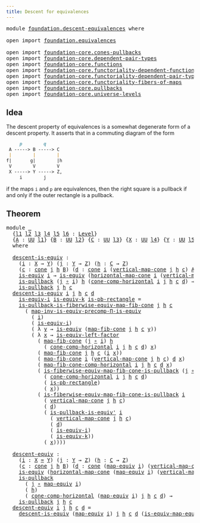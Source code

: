 ```yaml
---
title: Descent for equivalences
---
```


<pre class="Agda"><a id="50" class="Keyword">module</a> <a id="57" href="foundation.descent-equivalences.html" class="Module">foundation.descent-equivalences</a> <a id="89" class="Keyword">where</a>

<a id="96" class="Keyword">open</a> <a id="101" class="Keyword">import</a> <a id="108" href="foundation.equivalences.html" class="Module">foundation.equivalences</a>

<a id="133" class="Keyword">open</a> <a id="138" class="Keyword">import</a> <a id="145" href="foundation-core.cones-pullbacks.html" class="Module">foundation-core.cones-pullbacks</a>
<a id="177" class="Keyword">open</a> <a id="182" class="Keyword">import</a> <a id="189" href="foundation-core.dependent-pair-types.html" class="Module">foundation-core.dependent-pair-types</a>
<a id="226" class="Keyword">open</a> <a id="231" class="Keyword">import</a> <a id="238" href="foundation-core.functions.html" class="Module">foundation-core.functions</a>
<a id="264" class="Keyword">open</a> <a id="269" class="Keyword">import</a> <a id="276" href="foundation-core.functoriality-dependent-function-types.html" class="Module">foundation-core.functoriality-dependent-function-types</a>
<a id="331" class="Keyword">open</a> <a id="336" class="Keyword">import</a> <a id="343" href="foundation-core.functoriality-dependent-pair-types.html" class="Module">foundation-core.functoriality-dependent-pair-types</a>
<a id="394" class="Keyword">open</a> <a id="399" class="Keyword">import</a> <a id="406" href="foundation-core.functoriality-fibers-of-maps.html" class="Module">foundation-core.functoriality-fibers-of-maps</a>
<a id="451" class="Keyword">open</a> <a id="456" class="Keyword">import</a> <a id="463" href="foundation-core.pullbacks.html" class="Module">foundation-core.pullbacks</a>
<a id="489" class="Keyword">open</a> <a id="494" class="Keyword">import</a> <a id="501" href="foundation-core.universe-levels.html" class="Module">foundation-core.universe-levels</a>
</pre>
## Idea

The descent property of equivalences is a somewhat degenerate form of a descent property. It asserts that in a commuting diagram of the form

```md
     p        q
 A -----> B -----> C
 |        |        |
f|       g|        |h
 V        V        V
 X -----> Y -----> Z,
     i        j
```

if the maps `i` and `p` are equivalences, then the right square is a pullback if and only if the outer rectangle is a pullback.

## Theorem

<pre class="Agda"><a id="988" class="Keyword">module</a> <a id="995" href="foundation.descent-equivalences.html#995" class="Module">_</a>
  <a id="999" class="Symbol">{</a><a id="1000" href="foundation.descent-equivalences.html#1000" class="Bound">l1</a> <a id="1003" href="foundation.descent-equivalences.html#1003" class="Bound">l2</a> <a id="1006" href="foundation.descent-equivalences.html#1006" class="Bound">l3</a> <a id="1009" href="foundation.descent-equivalences.html#1009" class="Bound">l4</a> <a id="1012" href="foundation.descent-equivalences.html#1012" class="Bound">l5</a> <a id="1015" href="foundation.descent-equivalences.html#1015" class="Bound">l6</a> <a id="1018" class="Symbol">:</a> <a id="1020" href="Agda.Primitive.html#597" class="Postulate">Level</a><a id="1025" class="Symbol">}</a>
  <a id="1029" class="Symbol">{</a><a id="1030" href="foundation.descent-equivalences.html#1030" class="Bound">A</a> <a id="1032" class="Symbol">:</a> <a id="1034" href="foundation-core.universe-levels.html#235" class="Primitive">UU</a> <a id="1037" href="foundation.descent-equivalences.html#1000" class="Bound">l1</a><a id="1039" class="Symbol">}</a> <a id="1041" class="Symbol">{</a><a id="1042" href="foundation.descent-equivalences.html#1042" class="Bound">B</a> <a id="1044" class="Symbol">:</a> <a id="1046" href="foundation-core.universe-levels.html#235" class="Primitive">UU</a> <a id="1049" href="foundation.descent-equivalences.html#1003" class="Bound">l2</a><a id="1051" class="Symbol">}</a> <a id="1053" class="Symbol">{</a><a id="1054" href="foundation.descent-equivalences.html#1054" class="Bound">C</a> <a id="1056" class="Symbol">:</a> <a id="1058" href="foundation-core.universe-levels.html#235" class="Primitive">UU</a> <a id="1061" href="foundation.descent-equivalences.html#1006" class="Bound">l3</a><a id="1063" class="Symbol">}</a> <a id="1065" class="Symbol">{</a><a id="1066" href="foundation.descent-equivalences.html#1066" class="Bound">X</a> <a id="1068" class="Symbol">:</a> <a id="1070" href="foundation-core.universe-levels.html#235" class="Primitive">UU</a> <a id="1073" href="foundation.descent-equivalences.html#1009" class="Bound">l4</a><a id="1075" class="Symbol">}</a> <a id="1077" class="Symbol">{</a><a id="1078" href="foundation.descent-equivalences.html#1078" class="Bound">Y</a> <a id="1080" class="Symbol">:</a> <a id="1082" href="foundation-core.universe-levels.html#235" class="Primitive">UU</a> <a id="1085" href="foundation.descent-equivalences.html#1012" class="Bound">l5</a><a id="1087" class="Symbol">}</a> <a id="1089" class="Symbol">{</a><a id="1090" href="foundation.descent-equivalences.html#1090" class="Bound">Z</a> <a id="1092" class="Symbol">:</a> <a id="1094" href="foundation-core.universe-levels.html#235" class="Primitive">UU</a> <a id="1097" href="foundation.descent-equivalences.html#1015" class="Bound">l6</a><a id="1099" class="Symbol">}</a>
  <a id="1103" class="Keyword">where</a>
  
  <a id="1114" href="foundation.descent-equivalences.html#1114" class="Function">descent-is-equiv</a> <a id="1131" class="Symbol">:</a>
    <a id="1137" class="Symbol">(</a><a id="1138" href="foundation.descent-equivalences.html#1138" class="Bound">i</a> <a id="1140" class="Symbol">:</a> <a id="1142" href="foundation.descent-equivalences.html#1066" class="Bound">X</a> <a id="1144" class="Symbol">→</a> <a id="1146" href="foundation.descent-equivalences.html#1078" class="Bound">Y</a><a id="1147" class="Symbol">)</a> <a id="1149" class="Symbol">(</a><a id="1150" href="foundation.descent-equivalences.html#1150" class="Bound">j</a> <a id="1152" class="Symbol">:</a> <a id="1154" href="foundation.descent-equivalences.html#1078" class="Bound">Y</a> <a id="1156" class="Symbol">→</a> <a id="1158" href="foundation.descent-equivalences.html#1090" class="Bound">Z</a><a id="1159" class="Symbol">)</a> <a id="1161" class="Symbol">(</a><a id="1162" href="foundation.descent-equivalences.html#1162" class="Bound">h</a> <a id="1164" class="Symbol">:</a> <a id="1166" href="foundation.descent-equivalences.html#1054" class="Bound">C</a> <a id="1168" class="Symbol">→</a> <a id="1170" href="foundation.descent-equivalences.html#1090" class="Bound">Z</a><a id="1171" class="Symbol">)</a>
    <a id="1177" class="Symbol">(</a><a id="1178" href="foundation.descent-equivalences.html#1178" class="Bound">c</a> <a id="1180" class="Symbol">:</a> <a id="1182" href="foundation-core.cones-pullbacks.html#1379" class="Function">cone</a> <a id="1187" href="foundation.descent-equivalences.html#1150" class="Bound">j</a> <a id="1189" href="foundation.descent-equivalences.html#1162" class="Bound">h</a> <a id="1191" href="foundation.descent-equivalences.html#1042" class="Bound">B</a><a id="1192" class="Symbol">)</a> <a id="1194" class="Symbol">(</a><a id="1195" href="foundation.descent-equivalences.html#1195" class="Bound">d</a> <a id="1197" class="Symbol">:</a> <a id="1199" href="foundation-core.cones-pullbacks.html#1379" class="Function">cone</a> <a id="1204" href="foundation.descent-equivalences.html#1138" class="Bound">i</a> <a id="1206" class="Symbol">(</a><a id="1207" href="foundation-core.cones-pullbacks.html#1644" class="Function">vertical-map-cone</a> <a id="1225" href="foundation.descent-equivalences.html#1150" class="Bound">j</a> <a id="1227" href="foundation.descent-equivalences.html#1162" class="Bound">h</a> <a id="1229" href="foundation.descent-equivalences.html#1178" class="Bound">c</a><a id="1230" class="Symbol">)</a> <a id="1232" href="foundation.descent-equivalences.html#1030" class="Bound">A</a><a id="1233" class="Symbol">)</a> <a id="1235" class="Symbol">→</a>
    <a id="1241" href="foundation-core.equivalences.html#1556" class="Function">is-equiv</a> <a id="1250" href="foundation.descent-equivalences.html#1138" class="Bound">i</a> <a id="1252" class="Symbol">→</a> <a id="1254" href="foundation-core.equivalences.html#1556" class="Function">is-equiv</a> <a id="1263" class="Symbol">(</a><a id="1264" href="foundation-core.cones-pullbacks.html#1701" class="Function">horizontal-map-cone</a> <a id="1284" href="foundation.descent-equivalences.html#1138" class="Bound">i</a> <a id="1286" class="Symbol">(</a><a id="1287" href="foundation-core.cones-pullbacks.html#1644" class="Function">vertical-map-cone</a> <a id="1305" href="foundation.descent-equivalences.html#1150" class="Bound">j</a> <a id="1307" href="foundation.descent-equivalences.html#1162" class="Bound">h</a> <a id="1309" href="foundation.descent-equivalences.html#1178" class="Bound">c</a><a id="1310" class="Symbol">)</a> <a id="1312" href="foundation.descent-equivalences.html#1195" class="Bound">d</a><a id="1313" class="Symbol">)</a> <a id="1315" class="Symbol">→</a>
    <a id="1321" href="foundation-core.pullbacks.html#3019" class="Function">is-pullback</a> <a id="1333" class="Symbol">(</a><a id="1334" href="foundation.descent-equivalences.html#1150" class="Bound">j</a> <a id="1336" href="foundation-core.functions.html#420" class="Function Operator">∘</a> <a id="1338" href="foundation.descent-equivalences.html#1138" class="Bound">i</a><a id="1339" class="Symbol">)</a> <a id="1341" href="foundation.descent-equivalences.html#1162" class="Bound">h</a> <a id="1343" class="Symbol">(</a><a id="1344" href="foundation-core.cones-pullbacks.html#5725" class="Function">cone-comp-horizontal</a> <a id="1365" href="foundation.descent-equivalences.html#1138" class="Bound">i</a> <a id="1367" href="foundation.descent-equivalences.html#1150" class="Bound">j</a> <a id="1369" href="foundation.descent-equivalences.html#1162" class="Bound">h</a> <a id="1371" href="foundation.descent-equivalences.html#1178" class="Bound">c</a> <a id="1373" href="foundation.descent-equivalences.html#1195" class="Bound">d</a><a id="1374" class="Symbol">)</a> <a id="1376" class="Symbol">→</a>
    <a id="1382" href="foundation-core.pullbacks.html#3019" class="Function">is-pullback</a> <a id="1394" href="foundation.descent-equivalences.html#1150" class="Bound">j</a> <a id="1396" href="foundation.descent-equivalences.html#1162" class="Bound">h</a> <a id="1398" href="foundation.descent-equivalences.html#1178" class="Bound">c</a>
  <a id="1402" href="foundation.descent-equivalences.html#1114" class="Function">descent-is-equiv</a> <a id="1419" href="foundation.descent-equivalences.html#1419" class="Bound">i</a> <a id="1421" href="foundation.descent-equivalences.html#1421" class="Bound">j</a> <a id="1423" href="foundation.descent-equivalences.html#1423" class="Bound">h</a> <a id="1425" href="foundation.descent-equivalences.html#1425" class="Bound">c</a> <a id="1427" href="foundation.descent-equivalences.html#1427" class="Bound">d</a>
    <a id="1433" href="foundation.descent-equivalences.html#1433" class="Bound">is-equiv-i</a> <a id="1444" href="foundation.descent-equivalences.html#1444" class="Bound">is-equiv-k</a> <a id="1455" href="foundation.descent-equivalences.html#1455" class="Bound">is-pb-rectangle</a> <a id="1471" class="Symbol">=</a>
    <a id="1477" href="foundation-core.pullbacks.html#27321" class="Function">is-pullback-is-fiberwise-equiv-map-fib-cone</a> <a id="1521" href="foundation.descent-equivalences.html#1421" class="Bound">j</a> <a id="1523" href="foundation.descent-equivalences.html#1423" class="Bound">h</a> <a id="1525" href="foundation.descent-equivalences.html#1425" class="Bound">c</a>
      <a id="1533" class="Symbol">(</a> <a id="1535" href="foundation-core.functoriality-dependent-function-types.html#3848" class="Function">map-inv-is-equiv-precomp-Π-is-equiv</a>
        <a id="1579" class="Symbol">(</a> <a id="1581" href="foundation.descent-equivalences.html#1419" class="Bound">i</a><a id="1582" class="Symbol">)</a>
        <a id="1592" class="Symbol">(</a> <a id="1594" href="foundation.descent-equivalences.html#1433" class="Bound">is-equiv-i</a><a id="1604" class="Symbol">)</a>
        <a id="1614" class="Symbol">(</a> <a id="1616" class="Symbol">λ</a> <a id="1618" href="foundation.descent-equivalences.html#1618" class="Bound">y</a> <a id="1620" class="Symbol">→</a> <a id="1622" href="foundation-core.equivalences.html#1556" class="Function">is-equiv</a> <a id="1631" class="Symbol">(</a><a id="1632" href="foundation-core.functoriality-fibers-of-maps.html#863" class="Function">map-fib-cone</a> <a id="1645" href="foundation.descent-equivalences.html#1421" class="Bound">j</a> <a id="1647" href="foundation.descent-equivalences.html#1423" class="Bound">h</a> <a id="1649" href="foundation.descent-equivalences.html#1425" class="Bound">c</a> <a id="1651" href="foundation.descent-equivalences.html#1618" class="Bound">y</a><a id="1652" class="Symbol">))</a>
        <a id="1663" class="Symbol">(</a> <a id="1665" class="Symbol">λ</a> <a id="1667" href="foundation.descent-equivalences.html#1667" class="Bound">x</a> <a id="1669" class="Symbol">→</a> <a id="1671" href="foundation-core.equivalences.html#8172" class="Function">is-equiv-left-factor</a>
          <a id="1702" class="Symbol">(</a> <a id="1704" href="foundation-core.functoriality-fibers-of-maps.html#863" class="Function">map-fib-cone</a> <a id="1717" class="Symbol">(</a><a id="1718" href="foundation.descent-equivalences.html#1421" class="Bound">j</a> <a id="1720" href="foundation-core.functions.html#420" class="Function Operator">∘</a> <a id="1722" href="foundation.descent-equivalences.html#1419" class="Bound">i</a><a id="1723" class="Symbol">)</a> <a id="1725" href="foundation.descent-equivalences.html#1423" class="Bound">h</a>
            <a id="1739" class="Symbol">(</a> <a id="1741" href="foundation-core.cones-pullbacks.html#5725" class="Function">cone-comp-horizontal</a> <a id="1762" href="foundation.descent-equivalences.html#1419" class="Bound">i</a> <a id="1764" href="foundation.descent-equivalences.html#1421" class="Bound">j</a> <a id="1766" href="foundation.descent-equivalences.html#1423" class="Bound">h</a> <a id="1768" href="foundation.descent-equivalences.html#1425" class="Bound">c</a> <a id="1770" href="foundation.descent-equivalences.html#1427" class="Bound">d</a><a id="1771" class="Symbol">)</a> <a id="1773" href="foundation.descent-equivalences.html#1667" class="Bound">x</a><a id="1774" class="Symbol">)</a>
          <a id="1786" class="Symbol">(</a> <a id="1788" href="foundation-core.functoriality-fibers-of-maps.html#863" class="Function">map-fib-cone</a> <a id="1801" href="foundation.descent-equivalences.html#1421" class="Bound">j</a> <a id="1803" href="foundation.descent-equivalences.html#1423" class="Bound">h</a> <a id="1805" href="foundation.descent-equivalences.html#1425" class="Bound">c</a> <a id="1807" class="Symbol">(</a><a id="1808" href="foundation.descent-equivalences.html#1419" class="Bound">i</a> <a id="1810" href="foundation.descent-equivalences.html#1667" class="Bound">x</a><a id="1811" class="Symbol">))</a>
          <a id="1824" class="Symbol">(</a> <a id="1826" href="foundation-core.functoriality-fibers-of-maps.html#863" class="Function">map-fib-cone</a> <a id="1839" href="foundation.descent-equivalences.html#1419" class="Bound">i</a> <a id="1841" class="Symbol">(</a><a id="1842" href="foundation-core.cones-pullbacks.html#1644" class="Function">vertical-map-cone</a> <a id="1860" href="foundation.descent-equivalences.html#1421" class="Bound">j</a> <a id="1862" href="foundation.descent-equivalences.html#1423" class="Bound">h</a> <a id="1864" href="foundation.descent-equivalences.html#1425" class="Bound">c</a><a id="1865" class="Symbol">)</a> <a id="1867" href="foundation.descent-equivalences.html#1427" class="Bound">d</a> <a id="1869" href="foundation.descent-equivalences.html#1667" class="Bound">x</a><a id="1870" class="Symbol">)</a>
          <a id="1882" class="Symbol">(</a> <a id="1884" href="foundation-core.functoriality-fibers-of-maps.html#1474" class="Function">map-fib-cone-comp-horizontal</a> <a id="1913" href="foundation.descent-equivalences.html#1419" class="Bound">i</a> <a id="1915" href="foundation.descent-equivalences.html#1421" class="Bound">j</a> <a id="1917" href="foundation.descent-equivalences.html#1423" class="Bound">h</a> <a id="1919" href="foundation.descent-equivalences.html#1425" class="Bound">c</a> <a id="1921" href="foundation.descent-equivalences.html#1427" class="Bound">d</a> <a id="1923" href="foundation.descent-equivalences.html#1667" class="Bound">x</a><a id="1924" class="Symbol">)</a>
          <a id="1936" class="Symbol">(</a> <a id="1938" href="foundation-core.pullbacks.html#26627" class="Function">is-fiberwise-equiv-map-fib-cone-is-pullback</a> <a id="1982" class="Symbol">(</a><a id="1983" href="foundation.descent-equivalences.html#1421" class="Bound">j</a> <a id="1985" href="foundation-core.functions.html#420" class="Function Operator">∘</a> <a id="1987" href="foundation.descent-equivalences.html#1419" class="Bound">i</a><a id="1988" class="Symbol">)</a> <a id="1990" href="foundation.descent-equivalences.html#1423" class="Bound">h</a>
            <a id="2004" class="Symbol">(</a> <a id="2006" href="foundation-core.cones-pullbacks.html#5725" class="Function">cone-comp-horizontal</a> <a id="2027" href="foundation.descent-equivalences.html#1419" class="Bound">i</a> <a id="2029" href="foundation.descent-equivalences.html#1421" class="Bound">j</a> <a id="2031" href="foundation.descent-equivalences.html#1423" class="Bound">h</a> <a id="2033" href="foundation.descent-equivalences.html#1425" class="Bound">c</a> <a id="2035" href="foundation.descent-equivalences.html#1427" class="Bound">d</a><a id="2036" class="Symbol">)</a>
            <a id="2050" class="Symbol">(</a> <a id="2052" href="foundation.descent-equivalences.html#1455" class="Bound">is-pb-rectangle</a><a id="2067" class="Symbol">)</a>
            <a id="2081" class="Symbol">(</a> <a id="2083" href="foundation.descent-equivalences.html#1667" class="Bound">x</a><a id="2084" class="Symbol">))</a>
          <a id="2097" class="Symbol">(</a> <a id="2099" href="foundation-core.pullbacks.html#26627" class="Function">is-fiberwise-equiv-map-fib-cone-is-pullback</a> <a id="2143" href="foundation.descent-equivalences.html#1419" class="Bound">i</a>
            <a id="2157" class="Symbol">(</a> <a id="2159" href="foundation-core.cones-pullbacks.html#1644" class="Function">vertical-map-cone</a> <a id="2177" href="foundation.descent-equivalences.html#1421" class="Bound">j</a> <a id="2179" href="foundation.descent-equivalences.html#1423" class="Bound">h</a> <a id="2181" href="foundation.descent-equivalences.html#1425" class="Bound">c</a><a id="2182" class="Symbol">)</a>
            <a id="2196" class="Symbol">(</a> <a id="2198" href="foundation.descent-equivalences.html#1427" class="Bound">d</a><a id="2199" class="Symbol">)</a>
            <a id="2213" class="Symbol">(</a> <a id="2215" href="foundation.equivalences.html#20164" class="Function">is-pullback-is-equiv&#39;</a> <a id="2237" href="foundation.descent-equivalences.html#1419" class="Bound">i</a>
              <a id="2253" class="Symbol">(</a> <a id="2255" href="foundation-core.cones-pullbacks.html#1644" class="Function">vertical-map-cone</a> <a id="2273" href="foundation.descent-equivalences.html#1421" class="Bound">j</a> <a id="2275" href="foundation.descent-equivalences.html#1423" class="Bound">h</a> <a id="2277" href="foundation.descent-equivalences.html#1425" class="Bound">c</a><a id="2278" class="Symbol">)</a>
              <a id="2294" class="Symbol">(</a> <a id="2296" href="foundation.descent-equivalences.html#1427" class="Bound">d</a><a id="2297" class="Symbol">)</a>
              <a id="2313" class="Symbol">(</a> <a id="2315" href="foundation.descent-equivalences.html#1433" class="Bound">is-equiv-i</a><a id="2325" class="Symbol">)</a>
              <a id="2341" class="Symbol">(</a> <a id="2343" href="foundation.descent-equivalences.html#1444" class="Bound">is-equiv-k</a><a id="2353" class="Symbol">))</a>
            <a id="2368" class="Symbol">(</a> <a id="2370" href="foundation.descent-equivalences.html#1667" class="Bound">x</a><a id="2371" class="Symbol">))))</a>

  <a id="2379" href="foundation.descent-equivalences.html#2379" class="Function">descent-equiv</a> <a id="2393" class="Symbol">:</a>
    <a id="2399" class="Symbol">(</a><a id="2400" href="foundation.descent-equivalences.html#2400" class="Bound">i</a> <a id="2402" class="Symbol">:</a> <a id="2404" href="foundation.descent-equivalences.html#1066" class="Bound">X</a> <a id="2406" href="foundation-core.equivalences.html#1621" class="Function Operator">≃</a> <a id="2408" href="foundation.descent-equivalences.html#1078" class="Bound">Y</a><a id="2409" class="Symbol">)</a> <a id="2411" class="Symbol">(</a><a id="2412" href="foundation.descent-equivalences.html#2412" class="Bound">j</a> <a id="2414" class="Symbol">:</a> <a id="2416" href="foundation.descent-equivalences.html#1078" class="Bound">Y</a> <a id="2418" class="Symbol">→</a> <a id="2420" href="foundation.descent-equivalences.html#1090" class="Bound">Z</a><a id="2421" class="Symbol">)</a> <a id="2423" class="Symbol">(</a><a id="2424" href="foundation.descent-equivalences.html#2424" class="Bound">h</a> <a id="2426" class="Symbol">:</a> <a id="2428" href="foundation.descent-equivalences.html#1054" class="Bound">C</a> <a id="2430" class="Symbol">→</a> <a id="2432" href="foundation.descent-equivalences.html#1090" class="Bound">Z</a><a id="2433" class="Symbol">)</a>
    <a id="2439" class="Symbol">(</a><a id="2440" href="foundation.descent-equivalences.html#2440" class="Bound">c</a> <a id="2442" class="Symbol">:</a> <a id="2444" href="foundation-core.cones-pullbacks.html#1379" class="Function">cone</a> <a id="2449" href="foundation.descent-equivalences.html#2412" class="Bound">j</a> <a id="2451" href="foundation.descent-equivalences.html#2424" class="Bound">h</a> <a id="2453" href="foundation.descent-equivalences.html#1042" class="Bound">B</a><a id="2454" class="Symbol">)</a> <a id="2456" class="Symbol">(</a><a id="2457" href="foundation.descent-equivalences.html#2457" class="Bound">d</a> <a id="2459" class="Symbol">:</a> <a id="2461" href="foundation-core.cones-pullbacks.html#1379" class="Function">cone</a> <a id="2466" class="Symbol">(</a><a id="2467" href="foundation-core.equivalences.html#1821" class="Function">map-equiv</a> <a id="2477" href="foundation.descent-equivalences.html#2400" class="Bound">i</a><a id="2478" class="Symbol">)</a> <a id="2480" class="Symbol">(</a><a id="2481" href="foundation-core.cones-pullbacks.html#1644" class="Function">vertical-map-cone</a> <a id="2499" href="foundation.descent-equivalences.html#2412" class="Bound">j</a> <a id="2501" href="foundation.descent-equivalences.html#2424" class="Bound">h</a> <a id="2503" href="foundation.descent-equivalences.html#2440" class="Bound">c</a><a id="2504" class="Symbol">)</a> <a id="2506" href="foundation.descent-equivalences.html#1030" class="Bound">A</a><a id="2507" class="Symbol">)</a> <a id="2509" class="Symbol">→</a>
    <a id="2515" href="foundation-core.equivalences.html#1556" class="Function">is-equiv</a> <a id="2524" class="Symbol">(</a><a id="2525" href="foundation-core.cones-pullbacks.html#1701" class="Function">horizontal-map-cone</a> <a id="2545" class="Symbol">(</a><a id="2546" href="foundation-core.equivalences.html#1821" class="Function">map-equiv</a> <a id="2556" href="foundation.descent-equivalences.html#2400" class="Bound">i</a><a id="2557" class="Symbol">)</a> <a id="2559" class="Symbol">(</a><a id="2560" href="foundation-core.cones-pullbacks.html#1644" class="Function">vertical-map-cone</a> <a id="2578" href="foundation.descent-equivalences.html#2412" class="Bound">j</a> <a id="2580" href="foundation.descent-equivalences.html#2424" class="Bound">h</a> <a id="2582" href="foundation.descent-equivalences.html#2440" class="Bound">c</a><a id="2583" class="Symbol">)</a> <a id="2585" href="foundation.descent-equivalences.html#2457" class="Bound">d</a><a id="2586" class="Symbol">)</a> <a id="2588" class="Symbol">→</a>
    <a id="2594" href="foundation-core.pullbacks.html#3019" class="Function">is-pullback</a>
      <a id="2612" class="Symbol">(</a> <a id="2614" href="foundation.descent-equivalences.html#2412" class="Bound">j</a> <a id="2616" href="foundation-core.functions.html#420" class="Function Operator">∘</a> <a id="2618" href="foundation-core.equivalences.html#1821" class="Function">map-equiv</a> <a id="2628" href="foundation.descent-equivalences.html#2400" class="Bound">i</a><a id="2629" class="Symbol">)</a>
      <a id="2637" class="Symbol">(</a> <a id="2639" href="foundation.descent-equivalences.html#2424" class="Bound">h</a><a id="2640" class="Symbol">)</a>
      <a id="2648" class="Symbol">(</a> <a id="2650" href="foundation-core.cones-pullbacks.html#5725" class="Function">cone-comp-horizontal</a> <a id="2671" class="Symbol">(</a><a id="2672" href="foundation-core.equivalences.html#1821" class="Function">map-equiv</a> <a id="2682" href="foundation.descent-equivalences.html#2400" class="Bound">i</a><a id="2683" class="Symbol">)</a> <a id="2685" href="foundation.descent-equivalences.html#2412" class="Bound">j</a> <a id="2687" href="foundation.descent-equivalences.html#2424" class="Bound">h</a> <a id="2689" href="foundation.descent-equivalences.html#2440" class="Bound">c</a> <a id="2691" href="foundation.descent-equivalences.html#2457" class="Bound">d</a><a id="2692" class="Symbol">)</a> <a id="2694" class="Symbol">→</a>
    <a id="2700" href="foundation-core.pullbacks.html#3019" class="Function">is-pullback</a> <a id="2712" href="foundation.descent-equivalences.html#2412" class="Bound">j</a> <a id="2714" href="foundation.descent-equivalences.html#2424" class="Bound">h</a> <a id="2716" href="foundation.descent-equivalences.html#2440" class="Bound">c</a>
  <a id="2720" href="foundation.descent-equivalences.html#2379" class="Function">descent-equiv</a> <a id="2734" href="foundation.descent-equivalences.html#2734" class="Bound">i</a> <a id="2736" href="foundation.descent-equivalences.html#2736" class="Bound">j</a> <a id="2738" href="foundation.descent-equivalences.html#2738" class="Bound">h</a> <a id="2740" href="foundation.descent-equivalences.html#2740" class="Bound">c</a> <a id="2742" href="foundation.descent-equivalences.html#2742" class="Bound">d</a> <a id="2744" class="Symbol">=</a>
    <a id="2750" href="foundation.descent-equivalences.html#1114" class="Function">descent-is-equiv</a> <a id="2767" class="Symbol">(</a><a id="2768" href="foundation-core.equivalences.html#1821" class="Function">map-equiv</a> <a id="2778" href="foundation.descent-equivalences.html#2734" class="Bound">i</a><a id="2779" class="Symbol">)</a> <a id="2781" href="foundation.descent-equivalences.html#2736" class="Bound">j</a> <a id="2783" href="foundation.descent-equivalences.html#2738" class="Bound">h</a> <a id="2785" href="foundation.descent-equivalences.html#2740" class="Bound">c</a> <a id="2787" href="foundation.descent-equivalences.html#2742" class="Bound">d</a> <a id="2789" class="Symbol">(</a><a id="2790" href="foundation-core.equivalences.html#1876" class="Function">is-equiv-map-equiv</a> <a id="2809" href="foundation.descent-equivalences.html#2734" class="Bound">i</a><a id="2810" class="Symbol">)</a>
</pre>